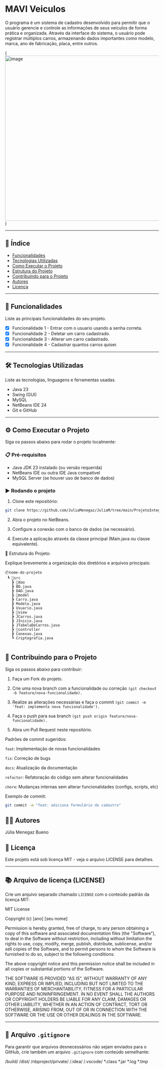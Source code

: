 # MAVI Veiculos

O programa é um sistema de cadastro desenvolvido para permitir que o usuário gerencie e controle as informações de seus veículos de forma prática e organizada.
Através da interface do sistema, o usuário pode registrar múltiplos carros, armazenando dados importantes como modelo, marca, ano de fabricação, placa, entre outros.

(<img width="769" height="539" alt="image" src="https://github.com/user-attachments/assets/dbf61921-2636-4259-a25e-e8b8e21db401" />)

---

## 📌 Índice

- [Funcionalidades](#🚀-funcionalidades)
- [Tecnologias Utilizadas](#🛠️-tecnologias-utilizadas)
- [Como Executar o Projeto](#⚙️-como-executar-o-projeto)
- [Estrutura do Projeto](#📂-estrutura-do-projeto)
- [Contribuindo para o Projeto](#🤝-contribuindo-para-o-projeto)
- [Autores](#👨‍💻-autores)
- [Licença](#📄-licença)

---

## 🚀 Funcionalidades

Liste as principais funcionalidades do seu projeto.

- [x] Funcionalidade 1 - Entrar com o usuario usando a senha correta.
- [x] Funcionalidade 2 - Deletar um carro cadastrado.
- [x] Funcionalidade 3 - Alterar um carro cadastrado.
- [x] Funcionalidade 4 - Cadastrar quantos carros quiser.

---

## 🛠️ Tecnologias Utilizadas

Liste as tecnologias, linguagens e ferramentas usadas.

- Java 23
- Swing (GUI)
- MySQL
- NetBeans IDE 24
- Git e GitHub

---

## ⚙️ Como Executar o Projeto

Siga os passos abaixo para rodar o projeto localmente:

### 📋 Pré-requisitos

- Java JDK 23 instalado (ou versão requerida)
- NetBeans IDE ou outra IDE Java compatível
- MySQL Server (se houver uso de banco de dados)

### ▶️ Rodando o projeto

1. Clone este repositório:

```bash
git clone https://github.com/JuliaMenegaz/JuliaM/tree/main/ProjetoIntegrador-Carros
```

2. Abra o projeto no NetBeans.

3. Configure a conexão com o banco de dados (se necessário).

4. Execute a aplicação através da classe principal (Main.java ou classe equivalente).

📂 Estrutura do Projeto:

Explique brevemente a organização dos diretórios e arquivos principais:

```
📦nome-do-projeto
 ┗ 📂src
   ┣ 📂dao
   ┣ BD.java
   ┣ DAO.java
   ┣ 📂model
   ┣ Carro.java
   ┣ Modelo.java
   ┣ Usuario.java
   ┣ 📂view
   ┣ JCarros.java
   ┣ JInicio.java
   ┣ JTabelaDeCarros.java
   ┣ 📂controller
   ┣ Conexao.java
   ┗ Criptografia.java
 
```

## 🤝 Contribuindo para o Projeto
Siga os passos abaixo para contribuir:

1. Faça um Fork do projeto.

2. Crie uma nova branch com a funcionalidade ou correção `(git checkout -b feature/nova-funcionalidade).`

3. Realize as alterações necessárias e faça o commit `(git commit -m 'feat: implementa nova funcionalidade').`

4. Faça o push para sua branch `(git push origin feature/nova-funcionalidade).`

5. Abra um Pull Request neste repositório.

Padrões de commit sugeridos:

`feat`: Implementação de novas funcionalidades

`fix`: Correção de bugs

`docs`: Atualização da documentação

`refactor`: Refatoração do código sem alterar funcionalidades

`chore`: Mudanças internas sem alterar funcionalidades (configs, scripts, etc)

Exemplo de commit:
```bash
git commit -m "feat: adiciona formulário de cadastro"
```

## 👨‍💻 Autores
Júlia Menegaz Bueno

## 📄 Licença
Este projeto está sob licença MIT - veja o arquivo LICENSE para detalhes.



---



## 📚 Arquivo de licença (LICENSE)

Crie um arquivo separado chamado `LICENSE` com o conteúdo padrão da licença MIT:

MIT License

Copyright (c) [ano] [seu nome]

Permission is hereby granted, free of charge, to any person obtaining a copy of this software and associated documentation files (the "Software"), to deal in the Software without restriction, including without limitation the rights to use, copy, modify, merge, publish, distribute, sublicense, and/or sell copies of the Software, and to permit persons to whom the Software is furnished to do so, subject to the following conditions:

The above copyright notice and this permission notice shall be included in all copies or substantial portions of the Software.

THE SOFTWARE IS PROVIDED "AS IS", WITHOUT WARRANTY OF ANY KIND, EXPRESS OR IMPLIED, INCLUDING BUT NOT LIMITED TO THE WARRANTIES OF MERCHANTABILITY, FITNESS FOR A PARTICULAR PURPOSE AND NONINFRINGEMENT. IN NO EVENT SHALL THE AUTHORS OR COPYRIGHT HOLDERS BE LIABLE FOR ANY CLAIM, DAMAGES OR OTHER LIABILITY, WHETHER IN AN ACTION OF CONTRACT, TORT OR OTHERWISE, ARISING FROM, OUT OF OR IN CONNECTION WITH THE SOFTWARE OR THE USE OR OTHER DEALINGS IN THE SOFTWARE.


---

## 📝 Arquivo `.gitignore`

Para garantir que arquivos desnecessários não sejam enviados para o GitHub, crie também um arquivo `.gitignore` com conteúdo semelhante:

/build/
/dist/
/nbproject/private/
/.idea/
/.vscode/
*.class
*.jar
*.log
*.tmp
